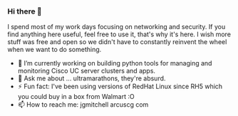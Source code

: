 ### Hi there 👋
I spend most of my work days focusing on networking and security. If you find anything here useful, feel free to use it, that's why it's here. I wish more stuff was free and open so we didn't have to constantly reinvent the wheel when we want to do something.

- 🔭 I’m currently working on building python tools for managing and monitoring Cisco UC server clusters and apps.
- 💬 Ask me about ... ultramarathons, they're absurd.
- ⚡ Fun fact: I've been using versions of RedHat Linux since RH5 which you could buy in a box from Walmart :O
- 📫 How to reach me: jgmitchell arcuscg com

<!--
**jgmitchell257/jgmitchell257** is a ✨ _special_ ✨ repository because its `README.md` (this file) appears on your GitHub profile.

Here are some ideas to get you started:

- 🔭 I’m currently working on ...
- 🌱 I’m currently learning ...
- 👯 I’m looking to collaborate on ...
- 🤔 I’m looking for help with ...
- 💬 Ask me about ...
- 📫 How to reach me: ...
- 😄 Pronouns: ...
- ⚡ Fun fact: ...
-->
